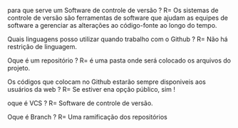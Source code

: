 
 para que serve um Software de controle de versão ?
 R= Os sistemas de controle de versão são ferramentas de software que ajudam as equipes de software a gerenciar as
 alterações ao código-fonte ao longo do tempo. 

Quais linguagens posso utilizar quando trabalho com o Github ?
 R= Não há restrição de linguagem.

Oque é um repositório ?
R= é uma pasta onde será colocado os arquivos do projeto.

Os códigos que colocam no Github estarão sempre disponiveis aos usuários da web ?
R= Se estiver ena opção público, sim !

oque é VCS ?
R= Software de controle de versão.

Oque é Branch ?
R= Uma ramificação dos repositórios

